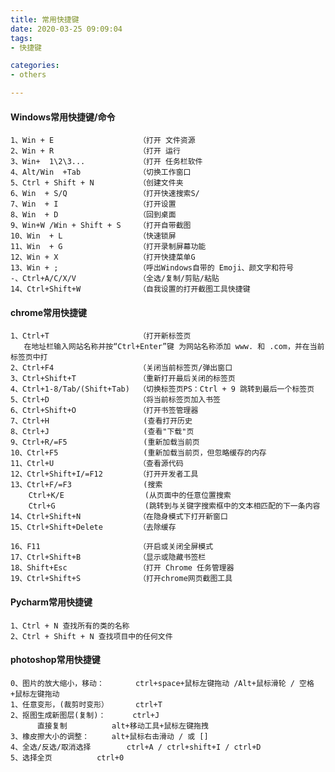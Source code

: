```yaml
---
title: 常用快捷键
date: 2020-03-25 09:09:04
tags: 
- 快捷键

categories:
- others

---
```


####  Windows常用快捷键/命令
    1、Win + E                   （打开 文件资源
    2、Win + R                   （打开 运行
    3、Win+  1\2\3...            （打开 任务栏软件
    4、Alt/Win  +Tab             （切换工作窗口
    5、Ctrl + Shift + N          （创建文件夹
    6、Win  + S/Q                （打开快速搜索S/
    7、Win  + I                  （打开设置
    8、Win  + D                  （回到桌面
    9、Win+W /Win + Shift + S    （打开自带截图
    10、Win  + L                 （快速锁屏
    11、Win  + G                 （打开录制屏幕功能
    12、Win + X                  （打开快捷菜单G
    13、Win + ;                  （呼出Windows自带的 Emoji、颜文字和符号
    -、Ctrl+A/C/X/V              （全选/复制/剪贴/粘贴
    14、Ctrl+Shift+W             （自我设置的打开截图工具快捷键


####  chrome常用快捷键
    1、Ctrl+T                    （打开新标签页
       在地址栏输入网站名称并按“Ctrl+Enter”键 为网站名称添加 www. 和 .com，并在当前标签页中打
    2、Ctrl+F4                   （关闭当前标签页/弹出窗口
    3、Ctrl+Shift+T              （重新打开最后关闭的标签页
    4、Ctrl+1-8/Tab/(Shift+Tab)  （切换标签页PS：Ctrl + 9 跳转到最后一个标签页
    5、Ctrl+D                    （将当前标签页加入书签
    6、Ctrl+Shift+O              （打开书签管理器
    7、Ctrl+H                     (查看打开历史
    8、Ctrl+J                     (查看"下载"页
    9、Ctrl+R/=F5                 (重新加载当前页
    10、Ctrl+F5                   (重新加载当前页，但忽略缓存的内存
    11、Ctrl+U                   （查看源代码
    12、Ctrl+Shift+I/=F12        （打开开发者工具
    13、Ctrl+F/=F3                (搜索
        Ctrl+K/E                  (从页面中的任意位置搜索
        Ctrl+G                    (跳转到与关键字搜索框中的文本相匹配的下一条内容
    14、Ctrl+Shift+N             （在隐身模式下打开新窗口
    15、Ctrl+Shift+Delete        （去除缓存
    
    16、F11                      （开启或关闭全屏模式
    17、Ctrl+Shift+B             （显示或隐藏书签栏
    18、Shift+Esc                （打开 Chrome 任务管理器
    19、Ctrl+Shift+S             （打开chrome网页截图工具
    
    


   
          
####  Pycharm常用快捷键
    1、Ctrl + N 查找所有的类的名称
    2、Ctrl + Shift + N 查找项目中的任何文件
    
    
####  photoshop常用快捷键
    0、图片的放大缩小，移动：		ctrl+space+鼠标左键拖动 /Alt+鼠标滑轮 / 空格+鼠标左键拖动
    1、任意变形，(裁剪时变形）		ctrl+T
    2、抠图生成新图层(复制)：		ctrl+J
          直接复制			alt+移动工具+鼠标左键拖拽
    3、橡皮擦大小的调整：		alt+鼠标右击滑动 / 或 []  
    4、全选/反选/取消选择		ctrl+A / ctrl+shift+I / ctrl+D
    5、选择全页			ctrl+0
   